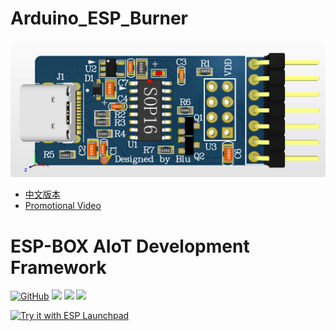 # Arduino_ESP_Burner

<p align="center">
    <img src="Docs/Static_image/Image_20250126144648.png" width="auto" height="auto" alt="ESPRESSIF">
</p>


* [中文版本](README_cn.md)
* [Promotional Video](https://www.youtube.com/watch?v=KGVOi1Mrjb0)
# ESP-BOX AIoT Development Framework

<p align="left">
    <a href="https://github.com/espressif/esp-box/blob/master/LICENSE" alt="Build examples">
        <img alt="GitHub" src="https://img.shields.io/github/license/espressif/esp-box"></a>
    <a href="https://github.com/espressif/esp-box/actions/workflows/build-examples-gh-pages-on-push.yml" alt="Build examples">
        <img src="https://github.com/espressif/esp-box/actions/workflows/build-examples-gh-pages-on-push.yml/badge.svg" /></a>
    <a href="https://github.com/espressif/esp-box/graphs/contributors" alt="Contributors">
        <img src="https://img.shields.io/github/contributors/espressif/esp-box" /></a>
    <a href="https://github.com/espressif/esp-box/releases" alt="GitHub all releases">
        <img src="https://img.shields.io/github/downloads/espressif/esp-box/total" /></a>
</p>

<a href="https://espressif.github.io/esp-launchpad/?flashConfigURL=https://espressif.github.io/esp-box/launchpad.toml">
    <img alt="Try it with ESP Launchpad" src="https://espressif.github.io/esp-launchpad/assets/try_with_launchpad.png" width="250" height="70">
</a>
